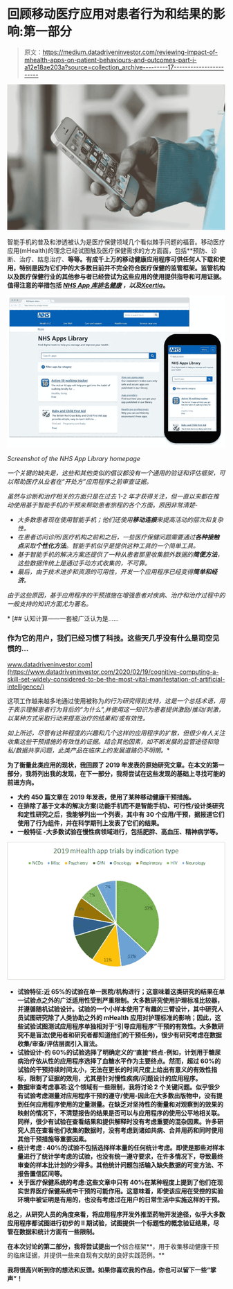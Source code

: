 # 回顾移动医疗应用对患者行为和结果的影响:第一部分

> 原文：<https://medium.datadriveninvestor.com/reviewing-impact-of-mhealth-apps-on-patient-behaviours-and-outcomes-part-i-a12e18ae203a?source=collection_archive---------17----------------------->

![](img/2473be3b28e782d6320f428c107fbc90.png)

智能手机的普及和渗透被认为是医疗保健领域几个看似棘手问题的福音。移动医疗应用(mHealth)的理念已经试图触及医疗保健需求的方方面面，包括**预防、诊断、治疗、姑息治疗、**等等。有成千上万的移动健康应用程序可供任何人下载和使用，特别是因为它们中的大多数目前并不完全符合医疗保健的监管框架。监管机构以及医疗保健行业的其他参与者已经尝试为这些应用的使用提供指导和可用证据。值得注意的举措包括 [***NHS App 库***](https://digital.nhs.uk/services/nhs-apps-library)*[***排名健康***](http://www.rankedhealth.com/) ，以及[***Xcertia***](https://www.xcertia.org/)*。**

*![](img/e894eb686ad8d524dcc2f4c6b16d5a21.png)*

*Screenshot of the NHS App Library homepage*

*一个关键的缺失是，这些和其他类似的倡议都没有一个通用的验证和评估框架，可以帮助医疗从业者在“开处方”应用程序之前审查证据。*

*虽然与诊断和治疗相关的方面只是在过去 1-2 年才获得关注，但一直以来都在推动使用基于智能手机的干预来帮助患者旅程的各个方面。原因非常清楚-*

*   *大多数患者现在使用智能手机；他们还使用**移动连接**来提高活动的层次和复杂性。*
*   *在患者访问诊所/医疗机构之前和之后，一些医疗保健问题需要通过**各种接触点**采取**个性化方法**。智能手机似乎是提供这种工具的一个简单工具。*
*   *基于智能手机的解决方案还提供了一种从患者那里收集额外数据的**简便方法**，这些数据传统上是通过手动方式收集的，不可靠。*
*   *最后，由于技术进步和资源的可用性，开发一个应用程序已经变得**简单和经济**。*

*由于这些原因，基于应用程序的干预措施在增强患者对疾病、治疗和治疗过程中的一般支持的知识方面尤为著名。*

*[](https://www.datadriveninvestor.com/2020/02/19/cognitive-computing-a-skill-set-widely-considered-to-be-the-most-vital-manifestation-of-artificial-intelligence/) [## 认知计算——一套被广泛认为是……

### 作为它的用户，我们已经习惯了科技。这些天几乎没有什么是司空见惯的…

www.datadriveninvestor.com](https://www.datadriveninvestor.com/2020/02/19/cognitive-computing-a-skill-set-widely-considered-to-be-the-most-vital-manifestation-of-artificial-intelligence/) 

这项工作越来越多地通过使用被称为*的行为研究得到支持，这是一个总括术语，用于表示理解患者行为背后的“为什么”,并使用这一知识为患者提供激励/推动/刺激，以某种方式采取行动来提高治疗的结果和/或有效性。*

*如上所述，尽管有这种程度的兴趣和几个这样的应用程序的扩散，但很少有人关注收集这些干预措施的有效性的证据。结合其他因素，如不断发展的监管途径和隐私/数据共享问题，此类产品在临床上的发展道路仍不明朗。** 

**为了衡量此类应用的现状，我回顾了 2019 年发表的原始研究文章。在本文的第一部分，我将列出我的发现，在下一部分，我将尝试在这些发现的基础上寻找可能的前进方向。**

*   **大约 **450 篇文章**在 2019 年发表，使用了某种移动健康干预措施。**
*   **在排除了基于文本的解决方案(功能手机而不是智能手机)、可行性/设计类研究和定性研究之后，我能够列出一个列表，其中有 30 个应用/干预，据报道它们使用了行为组件，并在科学期刊上发表了它们的结果。**
*   ****一般特征** -大多数试验在慢性病领域进行，包括肥胖、高血压、精神病学等。**

**![](img/e0e8cc66229427a9f040aa54b1b21c42.png)**

*   ****试验特征**:近 65%的试验在**单一医院/机构**进行；这意味着这类研究的结果在单一试验点之外的广泛适用性受到严重限制。大多数研究使用护理标准比较器，并遵循**随机试验设计**。试验的一个小样本使用了有趣的三臂设计，其中研究人员试图研究除了人类协助之外的 mHealth 应用对护理标准的影响；因此，这些试验试图测试应用程序单独相对于“引导应用程序”干预的有效性。大多数研究**不是盲法**(使用者和研究者都知道他们的干预任务)，很少有研究考虑在数据收集/审查/评估层面引入盲法。**
*   ****试验设计**-约 60%的试验选择了**明确定义的“直接”终点**-例如，计划用于糖尿病治疗依从性的应用程序选择了血糖水平作为主要终点。然而，超过 60%的试验的**干预持续时间**太小，无法在更长的时间尺度上给出有意义的有效性指标，限制了证据的效用，尤其是针对慢性疾病/问题设计的应用程序。**
*   ****数据审查考虑事项**:这个领域有一些限制，我将讨论 2 个关键问题。似乎很少有试验考虑测量**对应用程序干预的遵守/使用**-因此在大多数出版物中，没有提到任何应用程序使用的定量测量。在缺乏对坚持性的衡量和对观察到的效果的映射的情况下，不清楚报告的结果是否可以与应用程序的使用公平地相关联。同样，很少有试验在查看结果和提供解释时没有考虑重要的**混杂因素**。许多研究人员在查看他们收集的数据时，没有考虑到诸如共病、合并用药和同时使用其他干预措施等重要因素。**
*   ****统计考虑** : 40%的试验不包括选择**样本量**的任何统计考虑。即使是那些对样本量进行了统计学考虑的试验，也没有统一遵守要求，在许多情况下，导致最终审查的样本比计划的少得多。其他统计问题包括输入缺失数据的可变方法、不报告置信区间等。**
*   ****关于医疗保健系统的考虑**:这些文章中只有 40%在某种程度上提到了他们在现实世界医疗保健系统中干预的可能作用。这意味着，即使该应用在受控的实验环境中被证明是有用的，也没有考虑过在用户的日常生活中实施这样的干预。**

**总之，从研究人员的角度来看，将应用程序开发外推至药物开发途径，似乎大多数应用程序都试图进行初步的 II 期试验，试图提供一个标题性的概念验证结果，尽管在数据和统计方面有一些限制。**

**在本次讨论的第二部分，我将尝试提出一个**综合框架**，用于收集移动健康干预的临床证据，并提供一些来自现有文献的良好实践范例。**

**我将很高兴听到你的想法和反馈。如果你喜欢我的作品，你也可以留下一些“掌声”！**